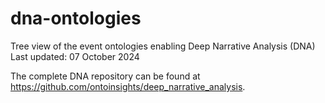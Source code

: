 # dna-ontologies
Tree view of the event ontologies enabling Deep Narrative Analysis (DNA)
Last updated: 07 October 2024

The complete DNA repository can be found at https://github.com/ontoinsights/deep_narrative_analysis.


